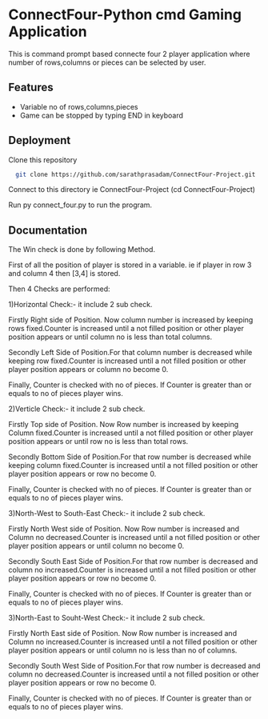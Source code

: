 
# ConnectFour-Python cmd Gaming Application


This is command prompt based connecte four 2 player application where number of rows,columns or pieces can be selected by user.

## Features

- Variable no of rows,columns,pieces
- Game can be stopped by typing END in keyboard



## Deployment

Clone this repository

```bash
  git clone https://github.com/sarathprasadam/ConnectFour-Project.git
```
Connect to this directory ie ConnectFour-Project (cd  ConnectFour-Project)

Run py connect_four.py to run the program.

## Documentation

The Win check is done by following Method.

First of all the position of player is stored in a variable. ie if player in row 3 and column 4 then [3,4] is stored.

Then 4 Checks are performed:

1)Horizontal Check:- it include 2 sub check.

Firstly Right side of Position. Now column number is increased by keeping rows fixed.Counter is increased until a not filled position or other player position appears or until column no is less than total columns. 

Secondly Left Side of Position.For that column number is decreased while keeping row fixed.Counter is increased until a not filled position or other player position appears or column no become 0. 


Finally, Counter is checked with no of pieces. If Counter is greater than or equals to no of pieces player wins.

2)Verticle Check:- it include 2 sub check.

Firstly Top side of Position. Now Row number is increased by keeping Column fixed.Counter is increased until a not filled position or other player position appears or until row no is less than total rows. 

Secondly Bottom Side of Position.For that row number is decreased while keeping column fixed.Counter is increased until a not filled position or other player position appears or row no become 0. 


Finally, Counter is checked with no of pieces. If Counter is greater than or equals to no of pieces player wins.

3)North-West to South-East Check:- it include 2 sub check.

Firstly North West side of Position. Now Row number is increased and  Column no decreased.Counter is increased until a not filled position or other player position appears or until column no become 0. 

Secondly South East Side of Position.For that row number is decreased and column no increased.Counter is increased until a not filled position or other player position appears or row no become 0. 


Finally, Counter is checked with no of pieces. If Counter is greater than or equals to no of pieces player wins.

3)North-East to Souht-West Check:- it include 2 sub check.

Firstly North East side of Position. Now Row number is increased and  Column no increased.Counter is increased until a not filled position or other player position appears or until column no is less than no of columns. 

Secondly South West Side of Position.For that row number is decreased and column no decreased.Counter is increased until a not filled position or other player position appears or row no become 0. 


Finally, Counter is checked with no of pieces. If Counter is greater than or equals to no of pieces player wins.
